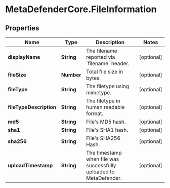 # MetaDefenderCore.FileInformation

## Properties

Name | Type | Description | Notes
------------ | ------------- | ------------- | -------------
**displayName** | **String** | The filename reported via &#x60;filename&#x60; header. | [optional] 
**fileSize** | **Number** | Total file size in bytes. | [optional] 
**fileType** | **String** | The filetype using mimetype. | [optional] 
**fileTypeDescription** | **String** | The filetype in human readable format. | [optional] 
**md5** | **String** | File&#39;s MD5 hash. | [optional] 
**sha1** | **String** | File&#39;s SHA1 hash. | [optional] 
**sha256** | **String** | File&#39;s SHA256 Hash. | [optional] 
**uploadTimestamp** | **String** | The timestamp when file was successfully uploaded to MetaDefender. | [optional] 


